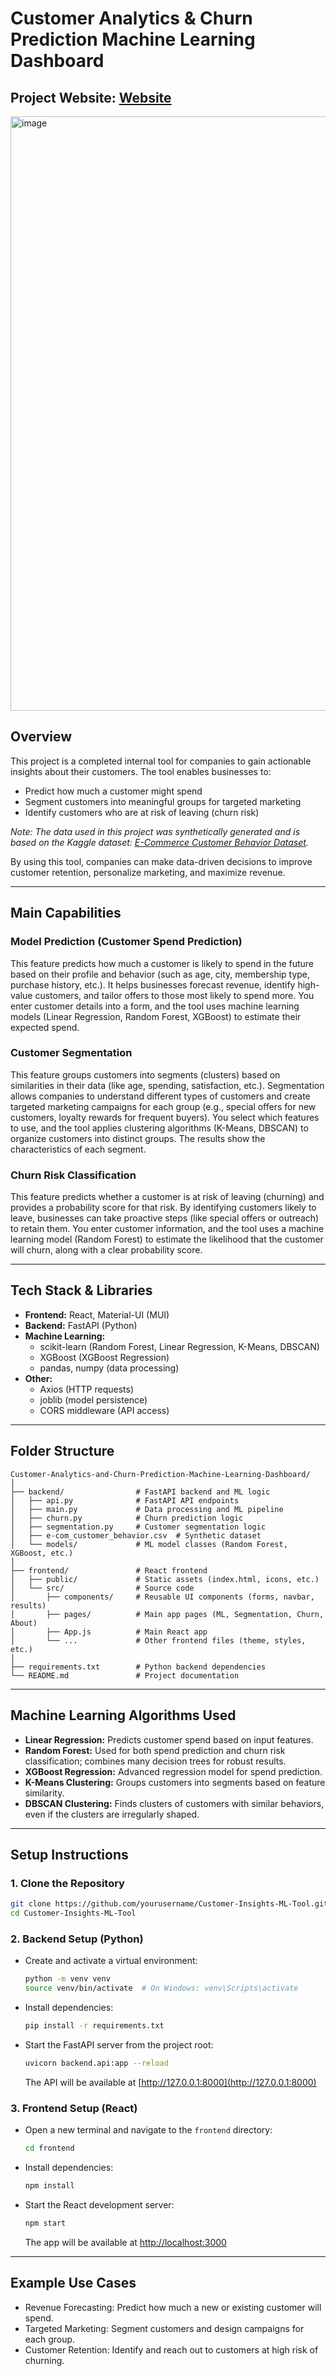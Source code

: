 # Customer Analytics & Churn Prediction Machine Learning Dashboard
## Project Website: [Website](https://customer-analytics-and-churn-predic.vercel.app/about)
<img width="1264" height="951" alt="image" src="https://github.com/user-attachments/assets/cfbf3e46-9ac4-46a3-9b62-3615f493c2b9" />

## Overview

This project is a completed internal tool for companies to gain actionable insights about their customers. The tool enables businesses to:

- Predict how much a customer might spend
- Segment customers into meaningful groups for targeted marketing
- Identify customers who are at risk of leaving (churn risk)

*Note: The data used in this project was synthetically generated and is based on the Kaggle dataset: [E-Commerce Customer Behavior Dataset](https://www.kaggle.com/datasets/uom190346a/e-commerce-customer-behavior-dataset).*

By using this tool, companies can make data-driven decisions to improve customer retention, personalize marketing, and maximize revenue.

---

## Main Capabilities

### Model Prediction (Customer Spend Prediction)
This feature predicts how much a customer is likely to spend in the future based on their profile and behavior (such as age, city, membership type, purchase history, etc.). It helps businesses forecast revenue, identify high-value customers, and tailor offers to those most likely to spend more. You enter customer details into a form, and the tool uses machine learning models (Linear Regression, Random Forest, XGBoost) to estimate their expected spend.

### Customer Segmentation
This feature groups customers into segments (clusters) based on similarities in their data (like age, spending, satisfaction, etc.). Segmentation allows companies to understand different types of customers and create targeted marketing campaigns for each group (e.g., special offers for new customers, loyalty rewards for frequent buyers). You select which features to use, and the tool applies clustering algorithms (K-Means, DBSCAN) to organize customers into distinct groups. The results show the characteristics of each segment.

### Churn Risk Classification
This feature predicts whether a customer is at risk of leaving (churning) and provides a probability score for that risk. By identifying customers likely to leave, businesses can take proactive steps (like special offers or outreach) to retain them. You enter customer information, and the tool uses a machine learning model (Random Forest) to estimate the likelihood that the customer will churn, along with a clear probability score.

---

## Tech Stack & Libraries

- **Frontend:** React, Material-UI (MUI)
- **Backend:** FastAPI (Python)
- **Machine Learning:**  
  - scikit-learn (Random Forest, Linear Regression, K-Means, DBSCAN)
  - XGBoost (XGBoost Regression)
  - pandas, numpy (data processing)
- **Other:**  
  - Axios (HTTP requests)
  - joblib (model persistence)
  - CORS middleware (API access)

---

## Folder Structure

```
Customer-Analytics-and-Churn-Prediction-Machine-Learning-Dashboard/
│
├── backend/                # FastAPI backend and ML logic
│   ├── api.py              # FastAPI API endpoints
│   ├── main.py             # Data processing and ML pipeline
│   ├── churn.py            # Churn prediction logic
│   ├── segmentation.py     # Customer segmentation logic
│   ├── e-com_customer_behavior.csv  # Synthetic dataset
│   └── models/             # ML model classes (Random Forest, XGBoost, etc.)
│
├── frontend/               # React frontend
│   ├── public/             # Static assets (index.html, icons, etc.)
│   └── src/                # Source code
│       ├── components/     # Reusable UI components (forms, navbar, results)
│       ├── pages/          # Main app pages (ML, Segmentation, Churn, About)
│       ├── App.js          # Main React app
│       └── ...             # Other frontend files (theme, styles, etc.)
│
├── requirements.txt        # Python backend dependencies
└── README.md               # Project documentation
```

---

## Machine Learning Algorithms Used

- **Linear Regression:** Predicts customer spend based on input features.
- **Random Forest:** Used for both spend prediction and churn risk classification; combines many decision trees for robust results.
- **XGBoost Regression:** Advanced regression model for spend prediction.
- **K-Means Clustering:** Groups customers into segments based on feature similarity.
- **DBSCAN Clustering:** Finds clusters of customers with similar behaviors, even if the clusters are irregularly shaped.

---

## Setup Instructions

### 1. Clone the Repository
```bash
git clone https://github.com/yourusername/Customer-Insights-ML-Tool.git
cd Customer-Insights-ML-Tool
```

### 2. Backend Setup (Python)
- Create and activate a virtual environment:
  ```bash
  python -m venv venv
  source venv/bin/activate  # On Windows: venv\Scripts\activate
  ```
- Install dependencies:
  ```bash
  pip install -r requirements.txt
  ```
- Start the FastAPI server from the project root:
  ```bash
  uvicorn backend.api:app --reload
  ```
  The API will be available at [http://127.0.0.1:8000](http://127.0.0.1:8000)

### 3. Frontend Setup (React)
- Open a new terminal and navigate to the `frontend` directory:
  ```bash
  cd frontend
  ```
- Install dependencies:
  ```bash
  npm install
  ```
- Start the React development server:
  ```bash
  npm start
  ```
  The app will be available at [http://localhost:3000](http://localhost:3000)

---

## Example Use Cases

- Revenue Forecasting: Predict how much a new or existing customer will spend.
- Targeted Marketing: Segment customers and design campaigns for each group.
- Customer Retention: Identify and reach out to customers at high risk of churning.
